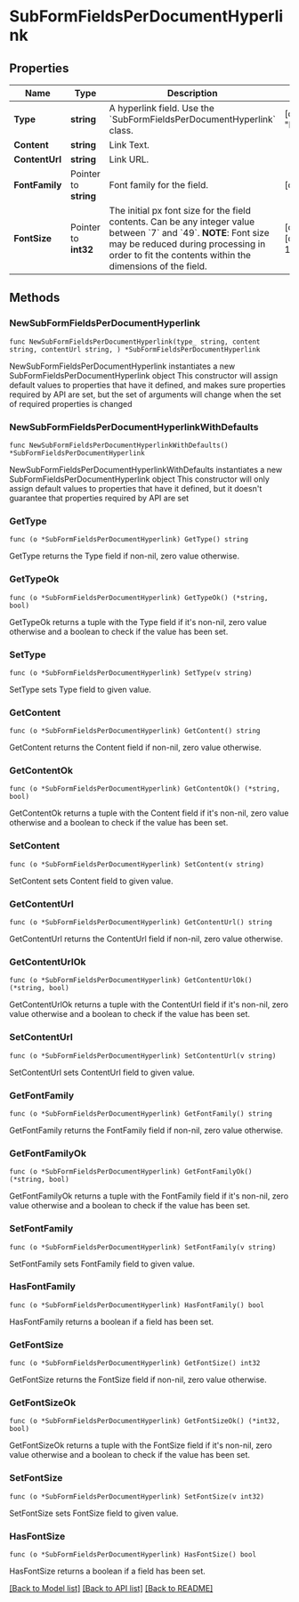 # SubFormFieldsPerDocumentHyperlink

## Properties

Name | Type | Description | Notes
------------ | ------------- | ------------- | -------------
**Type** | **string** | A hyperlink field. Use the &#x60;SubFormFieldsPerDocumentHyperlink&#x60; class. | [default to "hyperlink"]
**Content** | **string** | Link Text. | 
**ContentUrl** | **string** | Link URL. | 
**FontFamily** | Pointer to **string** | Font family for the field. | [optional] 
**FontSize** | Pointer to **int32** | The initial px font size for the field contents. Can be any integer value between &#x60;7&#x60; and &#x60;49&#x60;.  **NOTE**: Font size may be reduced during processing in order to fit the contents within the dimensions of the field. | [optional] [default to 12]

## Methods

### NewSubFormFieldsPerDocumentHyperlink

`func NewSubFormFieldsPerDocumentHyperlink(type_ string, content string, contentUrl string, ) *SubFormFieldsPerDocumentHyperlink`

NewSubFormFieldsPerDocumentHyperlink instantiates a new SubFormFieldsPerDocumentHyperlink object
This constructor will assign default values to properties that have it defined,
and makes sure properties required by API are set, but the set of arguments
will change when the set of required properties is changed

### NewSubFormFieldsPerDocumentHyperlinkWithDefaults

`func NewSubFormFieldsPerDocumentHyperlinkWithDefaults() *SubFormFieldsPerDocumentHyperlink`

NewSubFormFieldsPerDocumentHyperlinkWithDefaults instantiates a new SubFormFieldsPerDocumentHyperlink object
This constructor will only assign default values to properties that have it defined,
but it doesn't guarantee that properties required by API are set

### GetType

`func (o *SubFormFieldsPerDocumentHyperlink) GetType() string`

GetType returns the Type field if non-nil, zero value otherwise.

### GetTypeOk

`func (o *SubFormFieldsPerDocumentHyperlink) GetTypeOk() (*string, bool)`

GetTypeOk returns a tuple with the Type field if it's non-nil, zero value otherwise
and a boolean to check if the value has been set.

### SetType

`func (o *SubFormFieldsPerDocumentHyperlink) SetType(v string)`

SetType sets Type field to given value.


### GetContent

`func (o *SubFormFieldsPerDocumentHyperlink) GetContent() string`

GetContent returns the Content field if non-nil, zero value otherwise.

### GetContentOk

`func (o *SubFormFieldsPerDocumentHyperlink) GetContentOk() (*string, bool)`

GetContentOk returns a tuple with the Content field if it's non-nil, zero value otherwise
and a boolean to check if the value has been set.

### SetContent

`func (o *SubFormFieldsPerDocumentHyperlink) SetContent(v string)`

SetContent sets Content field to given value.


### GetContentUrl

`func (o *SubFormFieldsPerDocumentHyperlink) GetContentUrl() string`

GetContentUrl returns the ContentUrl field if non-nil, zero value otherwise.

### GetContentUrlOk

`func (o *SubFormFieldsPerDocumentHyperlink) GetContentUrlOk() (*string, bool)`

GetContentUrlOk returns a tuple with the ContentUrl field if it's non-nil, zero value otherwise
and a boolean to check if the value has been set.

### SetContentUrl

`func (o *SubFormFieldsPerDocumentHyperlink) SetContentUrl(v string)`

SetContentUrl sets ContentUrl field to given value.


### GetFontFamily

`func (o *SubFormFieldsPerDocumentHyperlink) GetFontFamily() string`

GetFontFamily returns the FontFamily field if non-nil, zero value otherwise.

### GetFontFamilyOk

`func (o *SubFormFieldsPerDocumentHyperlink) GetFontFamilyOk() (*string, bool)`

GetFontFamilyOk returns a tuple with the FontFamily field if it's non-nil, zero value otherwise
and a boolean to check if the value has been set.

### SetFontFamily

`func (o *SubFormFieldsPerDocumentHyperlink) SetFontFamily(v string)`

SetFontFamily sets FontFamily field to given value.

### HasFontFamily

`func (o *SubFormFieldsPerDocumentHyperlink) HasFontFamily() bool`

HasFontFamily returns a boolean if a field has been set.

### GetFontSize

`func (o *SubFormFieldsPerDocumentHyperlink) GetFontSize() int32`

GetFontSize returns the FontSize field if non-nil, zero value otherwise.

### GetFontSizeOk

`func (o *SubFormFieldsPerDocumentHyperlink) GetFontSizeOk() (*int32, bool)`

GetFontSizeOk returns a tuple with the FontSize field if it's non-nil, zero value otherwise
and a boolean to check if the value has been set.

### SetFontSize

`func (o *SubFormFieldsPerDocumentHyperlink) SetFontSize(v int32)`

SetFontSize sets FontSize field to given value.

### HasFontSize

`func (o *SubFormFieldsPerDocumentHyperlink) HasFontSize() bool`

HasFontSize returns a boolean if a field has been set.


[[Back to Model list]](../README.md#documentation-for-models) [[Back to API list]](../README.md#documentation-for-api-endpoints) [[Back to README]](../README.md)


